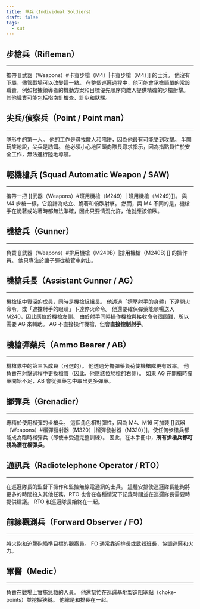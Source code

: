 ```yaml
---
title: 單兵（Individual Soldiers）
draft: false
tags:
  - sut
---
```

## 步槍兵（Rifleman）
---
攜帶 [[武器（Weapons）#卡賓步槍（M4）|卡賓步槍（M4）]] 的士兵。 他沒有下屬，儘管戰場可以改變這一點。 在整個巡邏過程中，他可能會承擔簡單的常設職責，例如根據領導者的機動方案和目標優先順序向敵人提供精確的步槍射擊。 其他職責可能包括指南針檢查、計步和馱騾。

## 尖兵/偵察兵（Point / Point man）
---
隊形中的第一人。 他的工作是尋找敵人和陷阱，因為他最有可能受到攻擊。 半開玩笑地說，尖兵是誘餌。 他必須小心地回頭向隊長尋求指示，因為指點員忙於安全工作，無法進行陸地導航。

## 輕機槍兵 (Squad Automatic Weapon / SAW) 
---
攜帶一把 [[武器（Weapons）#班用機槍（M249）| 班用機槍（M249）]]。 與 M4 步槍一樣，它設計為站立、跪著和俯臥射擊。 然而，與 M4 不同的是，機槍手在跪著或站著時都無法準確，因此只要情況允許，他就應該俯臥。

## 機槍兵（Gunner）
---
負責 [[武器（Weapons）#排用機槍（M240B）|排用機槍（M240B）]] 的操作員。 他只專注於讓子彈從槍管中射出。

## 機槍兵長（Assistant Gunner / AG）
---
機槍組中資深的成員，同時是機槍組組長。  他透過「擠壓射手的身體」下達開火命令，或「遮擋射手的眼睛」下達停火命令。  他還要確保彈藥能順暢送入 M240，因此應位於機槍左側。  由於射手同時操作機槍與接收命令很困難，所以需要 AG 來輔助。 AG 不直接操作機槍，但會**直接控制射手**。

## 機槍彈藥兵（Ammo Bearer / AB）
---
機槍隊中的第三名成員（可選的）。 他透過分擔彈藥負荷使機槍隊更有效率。 他負責在射擊過程中更換槍管（因此，他應該位於槍的右側）。 如果 AG 在開槍時彈藥開始不足，AB 會從彈藥包中取出更多彈藥。

## 擲彈兵（Grenadier）
---
專精於使用榴彈的步槍兵。  這個角色相對彈性，因為 M4、M16 可加裝 [[武器（Weapons）#榴彈發射器（M320）|榴彈發射器（M320）]]，使任何步槍兵都能成為臨時榴彈兵（即使未受過完整訓練）。  因此，在本手冊中，**所有步槍兵都可視為潛在榴彈兵**。

## 通訊兵（Radiotelephone Operator / RTO）
---
在巡邏隊長的監督下操作和監控無線電通訊的士兵。 這種安排使巡邏隊長能夠將更多的時間投入其他任務。RTO 也會在各種情況下記錄時間並在巡邏隊長需要時提供建議。 RTO 和巡邏隊長始終在一起。

## 前線觀測兵（Forward Observer / FO）
---
將火砲和迫擊砲瞄準目標的觀察員。 FO 通常靠近排長或武器班長，協調巡邏和火力。

## 軍醫（Medic）
---
負責在戰場上實施急救的人員。 他還幫忙在巡邏基地製造阻塞點（choke-points）並挖掘狹縫。 他總是和排長在一起。
